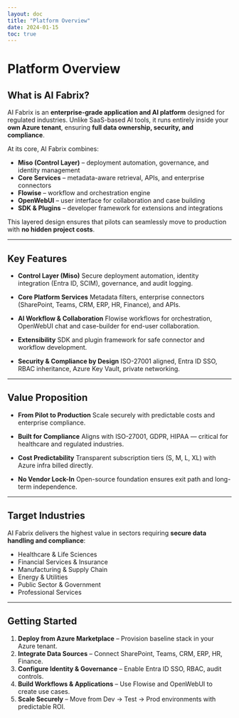 ```yaml
---
layout: doc
title: "Platform Overview"
date: 2024-01-15
toc: true
---
```


# Platform Overview

## What is AI Fabrix?

AI Fabrix is an **enterprise-grade application and AI platform** designed for regulated industries.
Unlike SaaS-based AI tools, it runs entirely inside your **own Azure tenant**, ensuring **full data ownership, security, and compliance**.

At its core, AI Fabrix combines:

* **Miso (Control Layer)** – deployment automation, governance, and identity management
* **Core Services** – metadata-aware retrieval, APIs, and enterprise connectors
* **Flowise** – workflow and orchestration engine
* **OpenWebUI** – user interface for collaboration and case building
* **SDK & Plugins** – developer framework for extensions and integrations

This layered design ensures that pilots can seamlessly move to production with **no hidden project costs**.

---

## Key Features

* **Control Layer (Miso)**
  Secure deployment automation, identity integration (Entra ID, SCIM), governance, and audit logging.

* **Core Platform Services**
  Metadata filters, enterprise connectors (SharePoint, Teams, CRM, ERP, HR, Finance), and APIs.

* **AI Workflow & Collaboration**
  Flowise workflows for orchestration, OpenWebUI chat and case-builder for end-user collaboration.

* **Extensibility**
  SDK and plugin framework for safe connector and workflow development.

* **Security & Compliance by Design**
  ISO-27001 aligned, Entra ID SSO, RBAC inheritance, Azure Key Vault, private networking.

---

## Value Proposition

* **From Pilot to Production**
  Scale securely with predictable costs and enterprise compliance.

* **Built for Compliance**
  Aligns with ISO-27001, GDPR, HIPAA — critical for healthcare and regulated industries.

* **Cost Predictability**
  Transparent subscription tiers (S, M, L, XL) with Azure infra billed directly.

* **No Vendor Lock-In**
  Open-source foundation ensures exit path and long-term independence.

---

## Target Industries

AI Fabrix delivers the highest value in sectors requiring **secure data handling and compliance**:

* Healthcare & Life Sciences
* Financial Services & Insurance
* Manufacturing & Supply Chain
* Energy & Utilities
* Public Sector & Government
* Professional Services

---

## Getting Started

1. **Deploy from Azure Marketplace** – Provision baseline stack in your Azure tenant.
2. **Integrate Data Sources** – Connect SharePoint, Teams, CRM, ERP, HR, Finance.
3. **Configure Identity & Governance** – Enable Entra ID SSO, RBAC, audit controls.
4. **Build Workflows & Applications** – Use Flowise and OpenWebUI to create use cases.
5. **Scale Securely** – Move from Dev → Test → Prod environments with predictable ROI.
